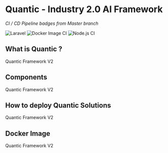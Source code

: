 # Quantic - Industry 2.0 AI Framework

<i>CI / CD Pipeline badges from Master branch</i>

![Laravel](https://github.com/Quantical-Solutions/Quantic-v2/workflows/Laravel/badge.svg)
![Docker Image CI](https://github.com/Quantical-Solutions/Quantic-v2/workflows/Docker%20Image%20CI/badge.svg)
![Node.js CI](https://github.com/Quantical-Solutions/Quantic-v2/workflows/Node.js%20CI/badge.svg)

<h2>What is Quantic ?</h2>

Quantic Framework V2
 
<h2>Components</h2>

Quantic Framework V2

<h2>How to deploy Quantic Solutions</h2>

Quantic Framework V2

<h2>Docker Image</h2>

Quantic Framework V2
